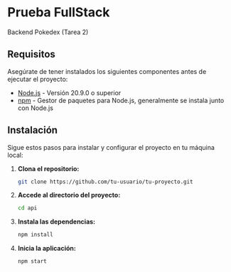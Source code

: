 # Prueba FullStack

Backend
Pokedex (Tarea 2)

## Requisitos

Asegúrate de tener instalados los siguientes componentes antes de ejecutar el proyecto:

- [Node.js](https://nodejs.org/) - Versión 20.9.0 o superior
- [npm](https://www.npmjs.com/) - Gestor de paquetes para Node.js, generalmente se instala junto con Node.js

## Instalación

Sigue estos pasos para instalar y configurar el proyecto en tu máquina local:

1. **Clona el repositorio:**
   ```bash
   git clone https://github.com/tu-usuario/tu-proyecto.git
2. **Accede al directorio del proyecto:**
   ```bash
   cd api
3. **Instala las dependencias:**
   ```bash
   npm install
4. **Inicia la aplicación:**
   ```bash
   npm start